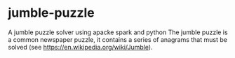 # jumble-puzzle
A jumble puzzle solver using apacke spark and python
The jumble puzzle is a common newspaper puzzle, it contains a series of anagrams that must be solved (see https://en.wikipedia.org/wiki/Jumble).

